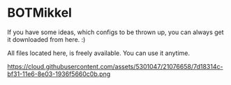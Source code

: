 # BOTMikkel

If you have some ideas, which configs to be thrown up, you can always get it downloaded from here. :)


All files located here, is freely available. You can use it anytime.

https://cloud.githubusercontent.com/assets/5301047/21076658/7d18314c-bf31-11e6-8e03-1936f5660c0b.png
